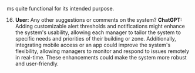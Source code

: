ms quite functional for its intended purpose.

16. **User:** Any other suggestions or comments on the system?
    **ChatGPT:** Adding customizable alert thresholds and notifications might enhance the system's usability, allowing each manager to tailor the system to specific needs and priorities of their building or zone. Additionally, integrating mobile access or an app could improve the system's flexibility, allowing managers to monitor and respond to issues remotely in real-time. These enhancements could make the system more robust and user-friendly.
